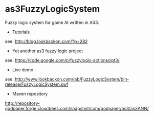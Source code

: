 as3FuzzyLogicSystem
===================

Fuzzy logic system for game AI written in AS3.

* Tutorials

see: http://blog.lookbackon.com/?p=282

* Yet another as3 fuzzy logic project

see: https://code.google.com/p/fuzzylogic-actionscipt3/

* Live demo

see: http://www.lookbackon.com/lab/FuzzyLogicSystem/bin-release/FuzzyLogicSystem.swf

* Maven repository

http://repository-godpaper.forge.cloudbees.com/snapshot/com/godpaper/as3/as3ANN/
